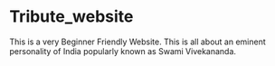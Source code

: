 # Tribute_website
This is a very Beginner Friendly Website. This is all about an eminent personality of India popularly known as Swami Vivekananda.
